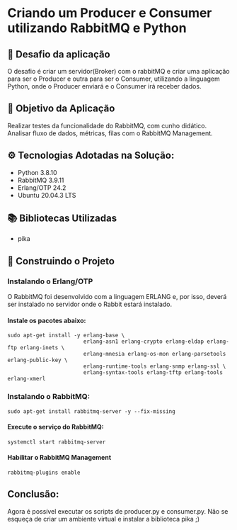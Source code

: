 # Criando um Producer e Consumer utilizando RabbitMQ e Python

## :orange_book: <b>Desafio da aplicação</b>

O desafio é criar um servidor(Broker) com o rabbitMQ e criar uma aplicação para ser o Producer e outra para ser o Consumer, utilizando a linguagem Python, onde o Producer enviará e o Consumer irá receber dados.

## <b>:dart: Objetivo da Aplicação </b>

Realizar testes da funcionalidade do RabbitMQ, com cunho didático. Analisar fluxo de dados, métricas, filas com o RabbitMQ Management.


## <b>⚙️ Tecnologias Adotadas na Solução:</b>

* Python 3.8.10
* RabbitMQ 3.9.11
* Erlang/OTP 24.2
* Ubuntu 20.04.3 LTS


## :books: Bibliotecas Utilizadas

* pika


## :hammer: Construindo o Projeto

### Instalando o Erlang/OTP

O RabbitMQ foi desenvolvido com a linguagem ERLANG e, por isso, deverá ser instalado no servidor onde o Rabbit estará instalado.

#### Instale os pacotes abaixo:

```linux
sudo apt-get install -y erlang-base \
                        erlang-asn1 erlang-crypto erlang-eldap erlang-ftp erlang-inets \
                        erlang-mnesia erlang-os-mon erlang-parsetools erlang-public-key \
                        erlang-runtime-tools erlang-snmp erlang-ssl \
                        erlang-syntax-tools erlang-tftp erlang-tools erlang-xmerl
```

### Instalando o RabbitMQ:

```linux
sudo apt-get install rabbitmq-server -y --fix-missing
```

#### Execute o serviço do RabbitMQ:

```linux
systemctl start rabbitmq-server
```


#### Habilitar o RabbitMQ Management

```linux
rabbitmq-plugins enable
```


## Conclusão:

Agora é possível executar os scripts de producer.py e consumer.py. Não se esqueça de criar um ambiente virtual e instalar a biblioteca pika ;)


